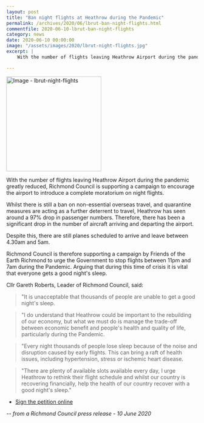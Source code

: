 ```yaml
---
layout: post
title: "Ban night flights at Heathrow during the Pandemic"
permalink: /archives/2020/06/lbrut-ban-night-flights.html
commentfile: 2020-06-10-lbrut-ban-night-flights
category: news
date: 2020-06-10 00:00:00
image: "/assets/images/2020/lbrut-night-flights.jpg"
excerpt: |
    With the number of flights leaving Heathrow Airport during the pandemic greatly reduced, Richmond Council is supporting a campaign to encourage the airport to introduce a complete moratorium on night flights.

---
```

<a href="/assets/images/2020/lbrut-night-flights.jpg" title="Click for a larger image"><img src="/assets/images/2020/lbrut-night-flights-thumb.jpg" width="250" alt="Image - lbrut-night-flights"  class="photo right"/></a>


With the number of flights leaving Heathrow Airport during the pandemic greatly reduced, Richmond Council is supporting a campaign to encourage the airport to introduce a complete moratorium on night flights.

Whilst there is still a ban on non-essential overseas travel, and quarantine measures are acting as a further deterrent to travel, Heathrow has seen around a 97% drop in passenger numbers. Therefore, there has been a significant drop in the number of aircraft arriving and departing the airport.

Despite this, there are still planes scheduled to arrive and leave between 4.30am and 5am.

Richmond Council is therefore supporting a campaign by Friends of the Earth Richmond to urge the Government to stop flights between 11pm and 7am during the Pandemic. Arguing that during this time of crisis it is vital that everyone gets a good night's sleep.

Cllr Gareth Roberts, Leader of Richmond Council, said:

> "It is unacceptable that thousands of people are unable to get a good night's sleep.

> "I do understand that Heathrow could be important to the rebuilding of our economy, but what we must do is manage the trade-off between economic benefit and people's health and quality of life, particularly during the Pandemic.

> "Every night thousands of people lose sleep because of the noise and disruption caused by early flights. This can bring a raft of health issues, including hypertension, stress or ischemic heart disease.

> "There are plenty of available slots available every day, I urge Heathrow to rethink their flight schedule and whilst our country is recovering financially, help the health of our country recover with a good night's sleep."

- [Sign the petition online](https://actionnetwork.org/petitions/suspend-night-flights-while-uk-airports-are-operating-below-capacity)

<cite>-- from a Richmond Council press release - 10 June 2020</cite>

